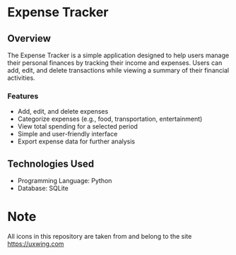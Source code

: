 # Expense Tracker

## Overview

The Expense Tracker is a simple application designed to help users manage their personal finances by tracking their income and expenses. Users can add, edit, and delete transactions while viewing a summary of their financial activities.

### Features

* Add, edit, and delete expenses
* Categorize expenses (e.g., food, transportation, entertainment)
* View total spending for a selected period
* Simple and user-friendly interface
* Export expense data for further analysis

## Technologies Used

* Programming Language: Python
* Database: SQLite

# Note

All icons in this repository are taken from and belong to the site https://uxwing.com
